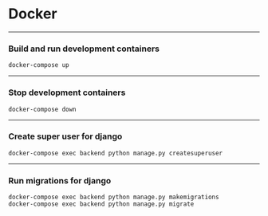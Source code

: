 # **Docker**

---
### Build and run development containers
    docker-compose up

---
### Stop development containers
    docker-compose down

---
### Create super user for django
    docker-compose exec backend python manage.py createsuperuser

---
### Run migrations for django
    docker-compose exec backend python manage.py makemigrations
    docker-compose exec backend python manage.py migrate